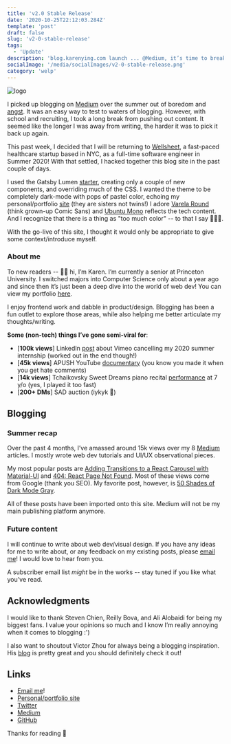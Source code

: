 ```yaml
---
title: 'v2.0 Stable Release'
date: '2020-10-25T22:12:03.284Z'
template: 'post'
draft: false
slug: 'v2-0-stable-release'
tags:
  - 'Update'
description: 'blog.karenying.com launch ... @Medium, it’s time to break up. It’s not you. It’s me'
socialImage: '/media/socialImages/v2-0-stable-release.png'
category: 'welp'
---
```


![logo](/media/socialImages/v2-0-stable-release.png)

I picked up blogging on [Medium](https://medium.com/@karenying) over the summer out of boredom and [angst](http://localhost:8000/posts/let-2020-be-the-year-png-icons-die). It was an easy way to test to waters of blogging. However, with school and recruiting, I took a long break from pushing out content. It seemed like the longer I was away from writing, the harder it was to pick it back up again.

This past week, I decided that I will be returning to [Wellsheet](https://www.wellsheet.com/), a fast-paced healthcare startup based in NYC, as a full-time software engineer in Summer 2020! With that settled, I hacked together this blog site in the past couple of days.

I used the Gatsby Lumen [starter](https://github.com/alxshelepenok/gatsby-starter-lumen), creating only a couple of new components, and overriding much of the CSS. I wanted the theme to be completely dark-mode with pops of pastel color, echoing my personal/portfolio [site](https://www.karenying.com/) (they are sisters not twins!) I adore [Varela Round](https://fonts.google.com/specimen/Varela+Round) (think grown-up Comic Sans) and [Ubuntu Mono](https://fonts.google.com/specimen/Ubuntu+Mono) reflects the tech content. And I recognize that there is a thing as "too much color" -- to that I say 🤷🏻‍♀️.

With the go-live of this site, I thought it would only be appropriate to give some context/introduce myself.

### About me

To new readers -- 👋🏼&nbsp;hi, I’m Karen. I’m currently a senior at Princeton University. I switched majors into Computer Science only about a year ago and since then it’s just been a deep dive into the world of web dev! You can view my portfolio [here](https://karenying.com/projects).

I enjoy frontend work and dabble in product/design. Blogging has been a fun outlet to explore those areas, while also helping me better articulate my thoughts/writing.

**Some (non-tech) things I’ve gone semi-viral for**:

- [**100k views**] LinkedIn [post](https://www.linkedin.com/posts/kyying_internship-hiring-recruiting-activity-6661335912712060929-CO2b) about Vimeo cancelling my 2020 summer internship (worked out in the end though!)
- [**45k views**] APUSH YouTube [documentary](https://www.youtube.com/watch?v=DAKZhAXQEs0&ab_channel=KarenYing) (you know you made it when you get hate comments)
- [**14k views**] Tchaikovsky Sweet Dreams piano recital [performance](https://www.youtube.com/watch?v=yGLcelRH4v4&ab_channel=ruanruijuan) at 7 y/o (yes, I played it too fast)
- [**200+ DMs**] SAD auction (iykyk 👀)

## Blogging

### Summer recap

Over the past 4 months, I’ve amassed around 15k views over my 8 [Medium](https://medium.com/@karenying) articles. I mostly wrote web dev tutorials and UI/UX observational pieces.

My most popular posts are [Adding Transitions to a React Carousel with Material-UI](https://www.blog.karenying.com/posts/adding-transitions-to-a-react-carousel-with-material-ui) and [404: React Page Not Found](https://www.blog.karenying.com/posts/404-react-page-not-found). Most of these views come from Google (thank you SEO). My favorite post, however, is [50 Shades of Dark Mode Gray](https://www.blog.karenying.com/posts/50-shades-of-dark-mode-gray).

All of these posts have been imported onto this site. Medium will not be my main publishing platform anymore.

### Future content

I will continue to write about web dev/visual design. If you have any ideas for me to write about, or any feedback on my existing posts, please [email me](mailto:karenying7@gmail.com)! I would love to hear from you.

A subscriber email list _might_ be in the works -- stay tuned if you like what you’ve read.

## Acknowledgments

I would like to thank Steven Chien, Reilly Bova, and Ali Alobaidi for being my biggest fans. I value your opinions so much and I know I’m really annoying when it comes to blogging :')

I also want to shoutout Victor Zhou for always being a blogging inspiration. His [blog](https://victorzhou.com/) is pretty great and you should definitely check it out!

## Links

- [Email me](mailto:karenying7@gmail.com)!
- [Personal/portfolio site](https://www.karenying.com/)
- [Twitter](https://twitter.com/karen_ying_)
- [Medium](https://medium.com/@karenying)
- [GitHub](https://github.com/karenying)

Thanks for reading 🙂
